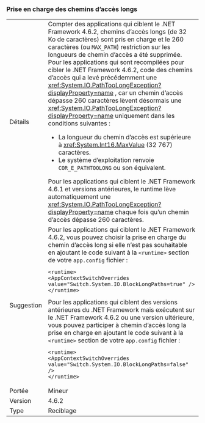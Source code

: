 ### <a name="long-path-support"></a>Prise en charge des chemins d’accès longs

|   |   |
|---|---|
|Détails|Compter des applications qui ciblent le .NET Framework 4.6.2, chemins d’accès longs (de 32 Ko de caractères) sont pris en charge et le 260 caractères (ou <code>MAX_PATH</code>) restriction sur les longueurs de chemin d’accès a été supprimée. Pour les applications qui sont recompilées pour cibler le .NET Framework 4.6.2, code des chemins d’accès qui a levé précédemment une <xref:System.IO.PathTooLongException?displayProperty=name> , car un chemin d’accès dépasse 260 caractères lèvent désormais une <xref:System.IO.PathTooLongException?displayProperty=name> uniquement dans les conditions suivantes :<ul><li>La longueur du chemin d’accès est supérieure à <xref:System.Int16.MaxValue> (32 767) caractères.</li><li>Le système d’exploitation renvoie <code>COR_E_PATHTOOLONG</code> ou son équivalent.</li></ul>Pour les applications qui ciblent le .NET Framework 4.6.1 et versions antérieures, le runtime lève automatiquement une <xref:System.IO.PathTooLongException?displayProperty=name> chaque fois qu’un chemin d’accès dépasse 260 caractères.|
|Suggestion|Pour les applications qui ciblent le .NET Framework 4.6.2, vous pouvez choisir la prise en charge du chemin d’accès long si elle n’est pas souhaitable en ajoutant le code suivant à la <code>&lt;runtime&gt;</code> section de votre <code>app.config</code> fichier :<pre><code class="language-xml">&lt;runtime&gt;&#13;&#10;&lt;AppContextSwitchOverrides value=&quot;Switch.System.IO.BlockLongPaths=true&quot; /&gt;&#13;&#10;&lt;/runtime&gt;&#13;&#10;</code></pre>Pour les applications qui ciblent des versions antérieures du .NET Framework mais exécutent sur le .NET Framework 4.6.2 ou une version ultérieure, vous pouvez participer à chemin d’accès long la prise en charge en ajoutant le code suivant à la <code>&lt;runtime&gt;</code> section de votre <code>app.config</code> fichier :<pre><code class="language-xml">&lt;runtime&gt;&#13;&#10;&lt;AppContextSwitchOverrides value=&quot;Switch.System.IO.BlockLongPaths=false&quot; /&gt;&#13;&#10;&lt;/runtime&gt;&#13;&#10;</code></pre>|
|Portée|Mineur|
|Version|4.6.2|
|Type|Reciblage|

